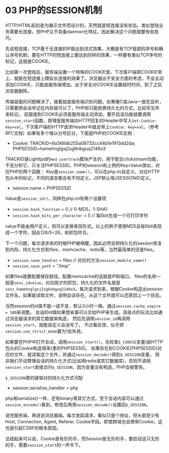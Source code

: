 # 03 PHP的SESSION机制

HTTP/HTML起初是为展示文件而设计的，天然就是短连接没有状态。类似登陆业务需要长连接，但PHP又不具备daemon化特征，因此解决这个问题就要有些技巧。

先说短连接，TCP基于无连接的IP能达到流式效果，大概是有TCP首部的序号和确认序号机制，要在HTTP的短连接上要达到同样的效果，一样要有类似TCP序号的标记，这就是COOKIE。

比如第一次登陆后，服务端设置一个特殊的COOKIE值，下次客户端把COOKIE带上，就能在短连接上模拟长连接的效果了。浏览器出于安全方面的考虑，不会主动添加COOKIE，只能由服务端增加，出于安全对COOKIE设置超时时间，到了之后浏览器删除。

传输层面的问题解决了，接着就是服务端识别问题。如果像C或Java一直在监听，只需要把会话号记在内存就可以了，PHP却只能依靠持久化的方式，比如写文件来标记。
前面提到COOKIE必须是服务端主动添加，要开启该功能就要调用`session_start`函数，原理是服务端向HTTP回复的Header中写入`Set-Cookie: key=val`，下次客户端的HTTP请求Header中就会带上`Cookie: key=val`。（参考RFC文档）如果有多个值以分号区分，下面是PHP的COOKIE实例：

* Cookie: TRACKID=6a366db255a08732cc44b1e1913dd2da; PHPSESSID=hamehnglgsj2sg6nbguq2146o3

TRACKID是Lighttpd的`mod_usertrack`模块产生的，用于配合clickstream功能，不去分析它，只关注PHPSESSID。PHP的session和上例的Key=Value类似，对应PHP的两个函数：
Key是`session_name()`，可以在php.ini自定义，对应HTTP包头中的标记，不同的语言都会有不同定义，JSP默认用JSESSIONID定义。

* session.name = PHPSESSID

Value是`session_id()`，同样在php.ini有两个设置项

* `session.hash_function` = 0  // 0-MD5，1-SHA1
* `session.hash_bits_per_character` = 5 // 每5bit生成一个可打印字符

value不能由用户定义，但可以变换表现形式。以上的例子使用MD5且每5bit表现成一个字符，因此128/5=26。和抓包符合。

下一个问题，每次请求来的时候PHP被唤醒，因此必然会把持久化的session恢复到内存。持久化方式有files、memcache、redis等，当然最简单的还是files。

* `session.save_handler` = files  // 对应的方法`session_module_name()`
* `session.save_path` = "/tmp"

如果files就要配置保存路径。配置memcache的话就是IP和端口。
files的名称一般是`sess_idvalue`，对应刚才的抓包，持久化的文件名就是`sess_hamehnglgsj2sg6nbguq2146o3`。每次请求到来，根据Cookie构造出session文件名，如果能读取文件，说明会话存在，从这个文件就可以还原回上一个状态。

当然session的id值不能一成不变，默认3小时一换。通过`session.cache_expire = 180`来调整。
会话的id值如果想省事可以交给PHP来生成。高级点的玩法比如通过浏览器请求的其它数据来构造，
然后先调用`session_id`再调用`session_start`，就能自定义会话号了。
不过看反馈，似乎把`session.use_strict_mode`置为1会失效。

如果要在PHP中打开会话，调用`session_start()`，先检查`$_COOKIE`变量(由HTTP包头的Cookie构造得来)里的PHPSESSID。
如果存在和COOKIE[PHPSESSID]对应的文件，就读取这个文件，并通过`session_decode()`得到`$_SESSION`变量，
除非我们手动管理会话的持久化方式(比如用redis或其它数据库)，否则不调用`session_start`直接访问`$_SESSION`，因为变量没有构造，PHP会报警告。

`$_SESSION`里的键值对的持久化方式可配

* session.serialize_handler = php

php和serialize()一样，还有binary等其它方式。至于会话内容可以通过`session_encode()`看到，修改后再用`session_decode()`设置回`$_SESSION`。

说完服务端，再说说浏览器端。每次发起请求，看似只是个地址，但头部至少有Host, Connection, Agent, Referer, Cookie字段。即使跨域也会携带Cookie，这也是引起CSRF的根本原因。

总结起来可以说，Cookie是有形的手，而Session是无形的手，要启动这只无形的手，需要`session_start`的一声令下。